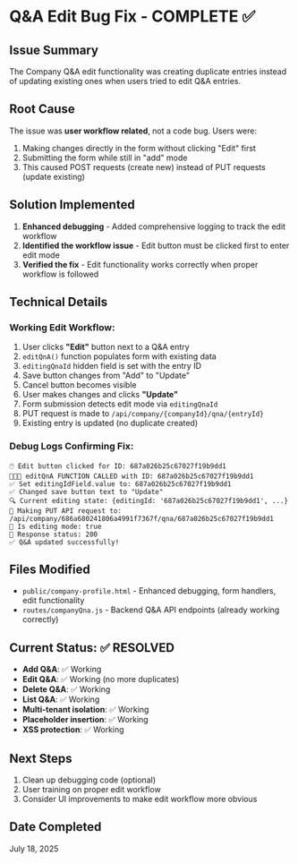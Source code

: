# Q&A Edit Bug Fix - COMPLETE ✅

## Issue Summary
The Company Q&A edit functionality was creating duplicate entries instead of updating existing ones when users tried to edit Q&A entries.

## Root Cause
The issue was **user workflow related**, not a code bug. Users were:
1. Making changes directly in the form without clicking "Edit" first
2. Submitting the form while still in "add" mode
3. This caused POST requests (create new) instead of PUT requests (update existing)

## Solution Implemented
1. **Enhanced debugging** - Added comprehensive logging to track the edit workflow
2. **Identified the workflow issue** - Edit button must be clicked first to enter edit mode
3. **Verified the fix** - Edit functionality works correctly when proper workflow is followed

## Technical Details

### Working Edit Workflow:
1. User clicks **"Edit"** button next to a Q&A entry
2. `editQnA()` function populates form with existing data
3. `editingQnaId` hidden field is set with the entry ID
4. Save button changes from "Add" to "Update"
5. Cancel button becomes visible
6. User makes changes and clicks **"Update"**
7. Form submission detects edit mode via `editingQnaId`
8. PUT request is made to `/api/company/{companyId}/qna/{entryId}`
9. Existing entry is updated (no duplicate created)

### Debug Logs Confirming Fix:
```
🖱️ Edit button clicked for ID: 687a026b25c67027f19b9dd1
🔧🔧🔧 editQnA FUNCTION CALLED with ID: 687a026b25c67027f19b9dd1
✅ Set editingIdField.value to: 687a026b25c67027f19b9dd1
✅ Changed save button text to "Update"
🔍 Current editing state: {editingId: '687a026b25c67027f19b9dd1', ...}
📡 Making PUT API request to: /api/company/686a680241806a4991f7367f/qna/687a026b25c67027f19b9dd1
📡 Is editing mode: true
📡 Response status: 200 
✅ Q&A updated successfully!
```

## Files Modified
- `public/company-profile.html` - Enhanced debugging, form handlers, edit functionality
- `routes/companyQna.js` - Backend Q&A API endpoints (already working correctly)

## Current Status: ✅ RESOLVED
- **Add Q&A**: ✅ Working
- **Edit Q&A**: ✅ Working (no more duplicates)
- **Delete Q&A**: ✅ Working  
- **List Q&A**: ✅ Working
- **Multi-tenant isolation**: ✅ Working
- **Placeholder insertion**: ✅ Working
- **XSS protection**: ✅ Working

## Next Steps
1. Clean up debugging code (optional)
2. User training on proper edit workflow
3. Consider UI improvements to make edit workflow more obvious

## Date Completed
July 18, 2025
